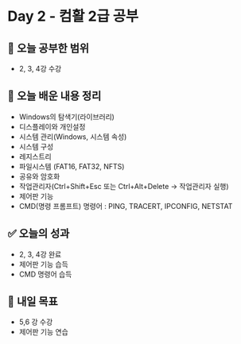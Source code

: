 # Day 2 - 컴활 2급 공부

## 📌 오늘 공부한 범위
- 2, 3, 4강 수강

## 📝 오늘 배운 내용 정리
- Windows의 탐색기(라이브러리)
- 디스플레이와 개인설정
- 시스템 관리(Windows, 시스템 속성)
- 시스템 구성
- 레지스트리
- 파일시스템 (FAT16, FAT32, NFTS)
- 공유와 암호화
- 작업관리자(Ctrl+Shift+Esc 또는 Ctrl+Alt+Delete -> 작업관리자 실행)
- 제어판 기능
- CMD(명령 프롬프트) 명령어 : PING, TRACERT, IPCONFIG, NETSTAT

## ✅ 오늘의 성과
- 2, 3, 4강 완료
- 제어판 기능 습득
- CMD 명령어 습득

## 🎯 내일 목표
- 5,6 강 수강
- 제어판 기능 연습
